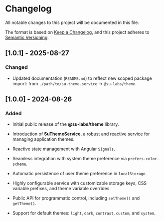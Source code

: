 # Changelog

All notable changes to this project will be documented in this file.

The format is based on [Keep a Changelog](https://keepachangelog.com/en/1.0.0/),
and this project adheres to [Semantic Versioning](https://semver.org/spec/v2.0.0.html).
## [1.0.1] - 2025-08-27

### Changed
- Updated documentation (`README.md`) to reflect new scoped package import:
  from `./path/to/su-theme.service` → `@su-labs/theme`.



##	[1.0.0] - 2024-08-26
###	Added
-	Initial public release of the **@su-labs/theme** library.

-	Introduction of **SuThemeService**, a robust and reactive service for managing application themes.

-	Reactive state management with Angular `Signals`.

-	Seamless integration with system theme preference via `prefers-color-scheme`.

-	Automatic persistence of user theme preference in `localStorage`.

-	Highly configurable service with customizable storage keys, CSS variable prefixes, and theme variable overrides.

-	Public API for programmatic control, including `setTheme()` and `getTheme()`.

-	Support for default themes: `light`, `dark`, `contrast`, `custom`, and `system`.







